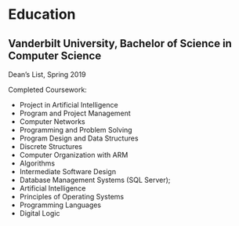 # Education 

## Vanderbilt University, Bachelor of Science in Computer Science

Dean’s List, Spring 2019

Completed Coursework:
* Project in Artificial Intelligence
* Program and Project Management
* Computer Networks
* Programming and Problem Solving
* Program Design and Data Structures
* Discrete Structures
* Computer Organization with ARM
* Algorithms
* Intermediate Software Design
* Database Management Systems (SQL Server);
* Artificial Intelligence
* Principles of Operating Systems
* Programming Languages
* Digital Logic
